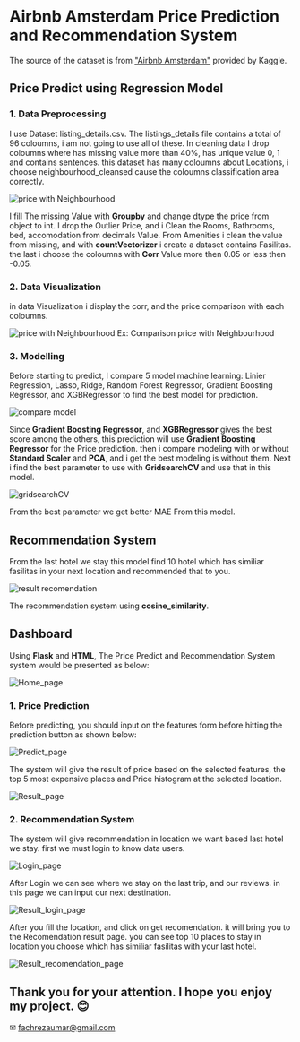 # Airbnb Amsterdam Price Prediction and Recommendation System

The source of the dataset is from ["Airbnb Amsterdam"](https://www.kaggle.com/erikbruin/airbnb-amsterdam) provided by Kaggle.

## Price Predict using Regression Model
### 1. Data Preprocessing

I use Dataset listing_details.csv. The listings_details file contains a total of 96 coloumns, i am not going to use all of these. In cleaning data I drop coloumns where has missing value more than 40%, has unique value 0, 1 and contains sentences. this dataset has many coloumns about Locations, i choose neighbourhood_cleansed cause the coloumns classification area correctly. 

![price with Neighbourhood](/AIRBNB%20AMSTERDAM/Images/neighbourhood.PNG)

I fill The missing Value with **Groupby** and change dtype the price from object to int. I drop the Outlier Price, and i Clean the Rooms, Bathrooms, bed, accomodation from decimals Value. From Amenities i clean the value from missing, and with **countVectorizer** i create a dataset contains Fasilitas. the last i choose the coloumns with **Corr** Value more then 0.05 or less then -0.05.

### 2. Data Visualization

in data Visualization i display the corr, and the price comparison with each coloumns.

![price with Neighbourhood](/AIRBNB%20AMSTERDAM/Images/Boxplot_Price_neighbourhood.PNG)
Ex: Comparison price with Neighbourhood


### 3. Modelling

Before starting to predict, I compare 5 model machine learning: Linier Regression, Lasso, Ridge, Random Forest Regressor, Gradient Boosting Regressor, and XGBRegressor to find the best model for prediction.

![compare model](/AIRBNB%20AMSTERDAM/Images/Comparison_regresion_model.PNG)

Since **Gradient Boosting Regressor**, and **XGBRegressor** gives the best score among the others, this prediction will use **Gradient Boosting Regressor** for the Price prediction. then i compare modeling with or without **Standard Scaler** and **PCA**, and i get the best modeling is without them. Next i find the best parameter to use with **GridsearchCV** and use that in this model.

![gridsearchCV](/AIRBNB%20AMSTERDAM/Images/Gridsearch.PNG)

From the best parameter we get better MAE From this model.

## Recommendation System

From the last hotel we stay this model find 10 hotel which has similiar fasilitas in your next location and recommended that to you. 

![result recomendation](/AIRBNB%20AMSTERDAM/Images/Recommendation_jp.PNG)

The recommendation system using **cosine_similarity**.

## Dashboard

Using **Flask** and **HTML**, The Price Predict and Recommendation System system would be presented as below:

![Home_page](/AIRBNB%20AMSTERDAM/Images/Home_page.PNG)

### 1. Price Prediction

Before predicting, you should input on the features form before hitting the prediction button as shown below:

![Predict_page](/AIRBNB%20AMSTERDAM/Images/Predict_page.PNG)

The system will give the result of price based on the selected features, the top 5 most expensive places and Price histogram at the selected location. 

![Result_page](/AIRBNB%20AMSTERDAM/Images/Result_page.PNG)

### 2. Recommendation System

The system will give recommendation in location we want based last hotel we stay. first we must login to know data users.

![Login_page](/AIRBNB%20AMSTERDAM/Images/Login_page.PNG)

After Login we can see where we stay on the last trip, and our reviews. in this page we can input our next destination. 

![Result_login_page](/AIRBNB%20AMSTERDAM/Images/Result_login_page.PNG)

After you fill the location, and click on get recomendation. it will bring you to the Recomendation result page. you can see top 10 places to stay in location you choose which has similiar fasilitas with your last hotel.

![Result_recomendation_page](/AIRBNB%20AMSTERDAM/Images/Result_recomendation_page.PNG)


## Thank you for your attention. I hope you enjoy my project. 😊
✉ fachrezaumar@gmail.com
